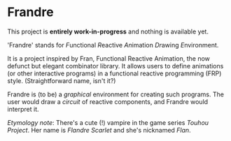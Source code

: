 # Frandre

This project is **entirely work-in-progress** and nothing is available yet.

'Frandre' stands for *F*unctional *R*eactive *An*imation *Dr*awing *E*nvironment.

It is a project inspired by Fran, Functional Reactive Animation, the now defunct but elegant combinator library. It allows users to define animations (or other interactive programs) in a functional reactive programming (FRP) style. (Straightforward name, isn't it?)

Frandre is (to be) a *graphical* environment for creating such programs. The user would draw a *circuit* of reactive components, and Frandre would interpret it.

*Etymology note*: There's a cute (!) vampire in the game series *Touhou Project*. Her name is *Flandre Scarlet* and she's nicknamed *Flan*.
